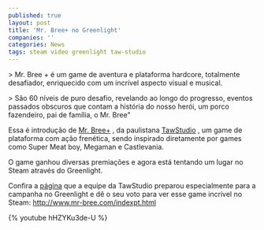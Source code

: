 ```yaml
---
published: true
layout: post
title: 'Mr. Bree+ no Greenlight'
companies: ''
categories: News
tags: steam video greenlight taw-studio
---
```


<p style="text-align: left;">> Mr. Bree + &#233; um game de aventura e plataforma hardcore, totalmente desafiador, enriquecido com um incr&#237;vel aspecto visual e musical.
<p style="text-align: left;">> S&#227;o 60 n&#237;veis de puro desafio, revelando ao longo do progresso, eventos passados obscuros que contam a hist&#243;ria do nosso her&#243;i, um porco fazendeiro, pai de fam&#237;lia, o Mr. Bree&quot;
<p style="text-align: left;"> 

<p style="text-align: left;"> 
<p style="text-align: left;">Essa &#233; introdu&#231;&#227;o de <a href="http://www.mr-bree.com/indexpt.html" target="_blank">Mr. Bree+</a>
, da paulistana <a href="http://tawstudio.com/" target="_blank">TawStudio</a>
, um game de plataforma com a&#231;&#227;o fren&#233;tica, sendo inspirado diretamente por games como Super Meat boy, Megaman e Castlevania.
<p style="text-align: left;"> 

<p style="text-align: left;"> 
<p style="text-align: left;">O game ganhou diversas premia&#231;&#245;es e agora est&#225; tentando um lugar no Steam atrav&#233;s do Greenlight.
<p style="text-align: left;">Confira a <a href="http://www.mr-bree.com/indexpt.html" target="_blank">p&#225;gina</a>
 que a equipe da TawStudio preparou especialmente para a campanha no Greenlight e d&#234; o seu voto para ver esse game incr&#237;vel no Steam: <a href="http://www.mr-bree.com/indexpt.html" target="_blank">http://www.mr-bree.com/indexpt.html</a>

<p style="text-align: left;"> 
{% youtube hHZYKu3de-U %}
